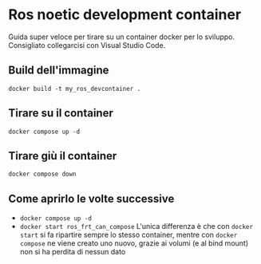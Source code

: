 # Ros noetic development container
Guida super veloce per tirare su un container docker per lo sviluppo. Consigliato collegarcisi con Visual Studio Code.
## Build dell'immagine
`docker build -t my_ros_devcontainer .`
## Tirare su il container
`docker compose up -d`
## Tirare giù il container
`docker compose down`
## Come aprirlo le volte successive
- `docker compose up -d` 
- `docker start ros_frt_can_compose`
L'unica differenza è che con `docker start` si fa ripartire sempre lo stesso container, mentre con `docker compose` ne viene creato uno nuovo, grazie ai volumi (e al bind mount) non si ha perdita di nessun dato
